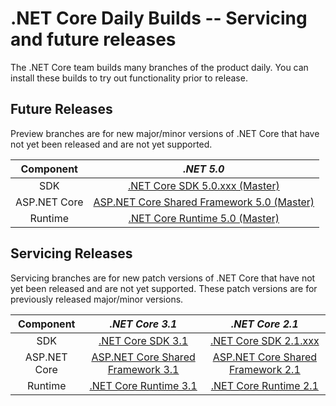 # .NET Core Daily Builds -- Servicing and future releases

The .NET Core team builds many branches of the product daily. You can install these builds to try out functionality prior to release.

## Future Releases

Preview branches are for new major/minor versions of .NET Core that have not yet been released and are not yet supported.

|Component|*.NET 5.0*
|:------:|:------:|
|SDK|[.NET Core SDK 5.0.xxx  (Master)](https://github.com/dotnet/core-sdk/blob/master/README.md#installers-and-binaries)
|ASP.NET Core|[ASP.NET Core Shared Framework 5.0 (Master)](https://github.com/aspnet/AspNetCore/blob/master/docs/DailyBuilds.md)
|Runtime|[.NET Core Runtime 5.0 (Master)](https://github.com/dotnet/core-setup/blob/master/README.md#daily-builds)

## Servicing Releases

Servicing branches are for new patch versions of .NET Core that have not yet been released and are not yet supported. These patch versions are for previously released major/minor versions.

|Component|*.NET Core 3.1*|*.NET Core 2.1*
|:------:|:------:|:------:|
|SDK|[.NET Core SDK 3.1](https://github.com/dotnet/core-sdk/blob/master/README.md#installers-and-binaries)|[.NET Core SDK 2.1.xxx](https://github.com/dotnet/cli/blob/release/2.1/README.md#installers-and-binaries)|
|ASP.NET Core|[ASP.NET Core Shared Framework 3.1](https://github.com/aspnet/AspNetCore/blob/master/docs/DailyBuilds.md)|[ASP.NET Core Shared Framework 2.1](https://github.com/aspnet/AspNetCore/blob/master/docs/DailyBuilds.md)|
|Runtime|[.NET Core Runtime 3.1](https://github.com/dotnet/core-setup/blob/master/README.md#daily-builds)|[.NET Core Runtime 2.1](https://github.com/dotnet/core-setup/blob/master/README.md#daily-builds)|